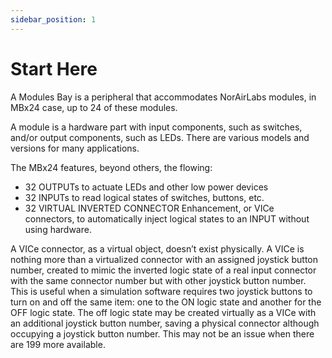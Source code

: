 ```yaml
---
sidebar_position: 1
---
```


# Start Here

A Modules Bay is a peripheral that accommodates NorAirLabs modules, in MBx24 case, up to 24 of
these modules. 

A module is a hardware part with input components, such as switches, and/or output components,
such as LEDs. There are various models and versions for many applications.

The MBx24 features, beyond others, the flowing:
- 32 OUTPUTs to actuate LEDs and other low power devices
- 32 INPUTs to read logical states of switches, buttons, etc.
- 32 VIRTUAL INVERTED CONNECTOR Enhancement, or VICe connectors, to automatically inject
logical states to an INPUT without using hardware.

A VICe connector, as a virtual object, doesn’t exist physically. A VICe is nothing more than a
virtualized connector with an assigned joystick button number, created to mimic the inverted logic
state of a real input connector with the same connector number but with other joystick button
number. This is useful when a simulation software requires two joystick buttons to turn on and off
the same item: one to the ON logic state and another for the OFF logic state. The off logic state may
be created virtually as a VICe with an additional joystick button number, saving a physical
connector although occupying a joystick button number. This may not be an issue when there are
199 more available.
